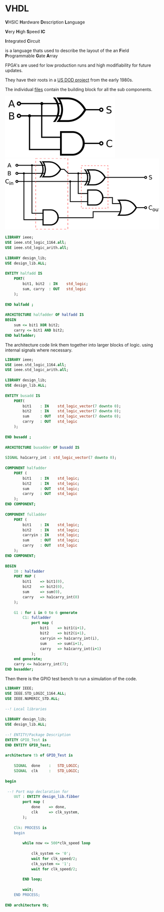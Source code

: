# VHDL
  
**V**HSIC **H**ardware **D**escription **L**anguage

**V**ery **H**igh **S**peed **IC**

**I**ntegrated **C**ircuit

is a language thats used to describe the layout of the an **F**ield **P**rogrammable **G**ate **A**rray

FPGA's are used for low production runs and high modifiability for future updates.

They have their roots in a [US DOD project](https://en.wikipedia.org/wiki/Very_High_Speed_Integrated_Circuit_Program) from the early 1980s.

The individual [files](https://github.com/djh1997/radar-work-experience/tree/main/fibb) contain the building block for all the sub components.

![halfadder](../logic/halfadder.svg)
![fulladder](../logic/adder.svg)
  

```vhdl
LIBRARY ieee;
USE ieee.std_logic_1164.all;
USE ieee.std_logic_arith.all;
  
LIBRARY design_lib;
USE design_lib.ALL;
  
ENTITY halfadd IS
    PORT( 
        bit1, bit2	: IN    std_logic;
        sum, carry	: OUT   std_logic
    );
  
END halfadd ;
  
ARCHITECTURE halfadder OF halfadd IS
BEGIN
	sum <= bit1 XOR bit2;
	carry <= bit1 AND bit2;
END halfadder;
```  
  
The architecture code link them together into larger blocks of logic. using internal signals where necessary.
  
```vhdl
LIBRARY ieee;
USE ieee.std_logic_1164.all;
USE ieee.std_logic_arith.all;
  
LIBRARY design_lib;
USE design_lib.ALL;
  
ENTITY busadd IS
    PORT( 
        bit1    : IN    std_logic_vector(7 downto 0);
        bit2    : IN    std_logic_vector(7 downto 0);
        sum     : OUT   std_logic_vector(7 downto 0);
        carry   : OUT   std_logic
    );
  
END busadd ;
  
ARCHITECTURE busadder OF busadd IS
  
SIGNAL ha1carry_int : std_logic_vector(7 downto 0);
  
COMPONENT halfadder
    PORT (
        bit1    : IN    std_logic;
        bit2    : IN    std_logic;
        sum     : OUT   std_logic;
        carry   : OUT   std_logic
    );
END COMPONENT;
  
COMPONENT fulladder
    PORT (
        bit1    : IN    std_logic;
        bit2    : IN    std_logic;
        carryin : IN    std_logic;
        sum     : OUT   std_logic;
        carry   : OUT   std_logic
    );
END COMPONENT;
  
BEGIN
    I0 : halfadder
    PORT MAP (
        bit1    => bit1(0),
        bit2    => bit2(0),
        sum     => sum(0),
        carry   => ha1carry_int(0)
    );
  
    G1 : for i in 0 to 6 generate
        C1: fulladder
            port map (
                bit1    => bit1(i+1),
                bit2    => bit2(i+1),
                carryin => ha1carry_int(i),
                sum     => sum(i+1),
                carry   => ha1carry_int(i+1)
            );
    end generate;
    carry <= ha1carry_int(7);
END busadder;
```  
  
Then there is the GPIO test bench to run a simulation of the code.
  
```vhdl
LIBRARY IEEE;
USE IEEE.STD_LOGIC_1164.ALL;
USE IEEE.NUMERIC_STD.ALL;
  
--! Local libraries
  
LIBRARY design_lib;
USE design_lib.ALL;
  
--! ENTITY/Package Description
ENTITY GPIO_Test is
END ENTITY GPIO_Test;
  
architecture tb of GPIO_Test is
  
	SIGNAL	done	:	STD_LOGIC;
	SIGNAL	clk		:	STD_LOGIC;
  
begin
  
 --! Port map declaration for
	UUT : ENTITY design_lib.fibber
		port map (
			done	=> done,
			clk		=> clk_system,
		);
  
    Clk: PROCESS is
    begin
  
        while now <= 500*clk_speed loop
  
            clk_system <= '0';
            wait for clk_speed/2;
            clk_system <= '1';
            wait for clk_speed/2;
  
        END loop;
  
        wait;
    END PROCESS;
  
END architecture tb;
```  
  